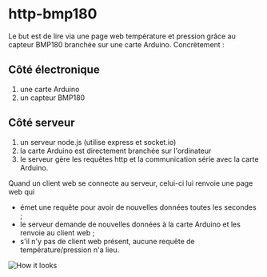 # http-bmp180

Le but est de lire via une page web température et pression grâce au capteur BMP180 branchée sur une carte Arduino. Concrètement :

## Côté électronique
1. une carte Arduino
2. un capteur BMP180

## Côté serveur
1. un serveur node.js (utilise express et socket.io)
2. la carte Arduino est directement branchée sur l'ordinateur
3. le serveur gère les requêtes http et la communication série avec la carte Arduino.

Quand un client web se connecte au serveur, celui-ci lui renvoie une page web qui
* émet une requête pour avoir de nouvelles données toutes les secondes ;
* le serveur demande de nouvelles données à la carte Arduino et les renvoie au client web ;
* s'il n'y pas de client web présent, aucune requête de température/pression n'a lieu.

![How it looks](https://github.com/AurelienAlvarez/Electronics/bmp180/IMG_0454.jpg)
